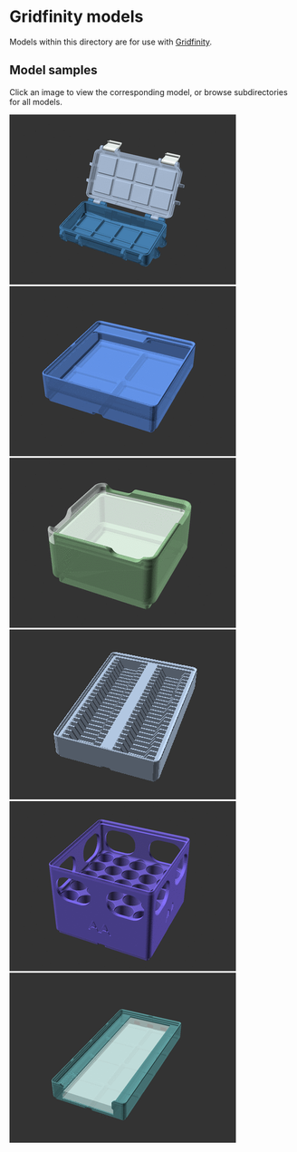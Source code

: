 # Gridfinity models

Models within this directory are for use with [Gridfinity][gridfinity].

## Model samples

Click an image to view the corresponding model, or browse subdirectories
for all models.

[![Gridfinity Rugged Storage Box, Parametric and Customizable](rugged-box/images/readme/demo-dimensions.gif)](rugged-box/)
[![Gridfinity Rebuilt Bins (remix)](rebuilt-bins/images/readme/demo.gif)](rebuilt-bins/)
[![Gridfinity Bins with Lids (parametric remix)](lid-bins/images/readme/demo.gif)](lid-bins/)
[![Gridfinity Material Swatches Holder V2](material-swatch-bins/images/readme/demo.gif)](material-swatch-bins/)
[![Gridfinity Battery Bins](battery-bins/images/readme/demo.gif)](battery-bins/)
[![Gridfinity Breadboard Bins](breadboard-bins/images/readme/demo.gif)](breadboard-bins/)

[gridfinity]: https://www.youtube.com/watch?v=ra_9zU-mnl8
